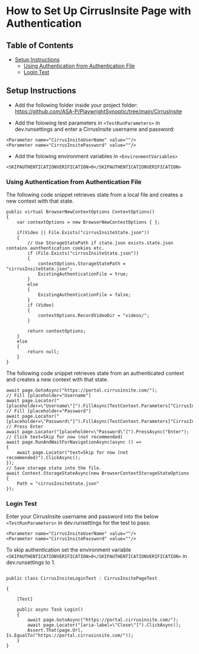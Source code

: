 # **How to Set Up CirrusInsite Page with Authentication**
## **Table of Contents**
- [Setup Instructions](https://github.com/ASA-P/PlaywrightSynoptic/blob/main/README/CirrusInsite%20Test%20Setup.md#setup-instructions)
    - [Using Authentication from Authentication File](https://github.com/ASA-P/PlaywrightSynoptic/blob/main/README/CirrusInsite%20Test%20Setup.md#using-authentication-from-authentication-file)
    - [Login Test](https://github.com/ASA-P/PlaywrightSynoptic/blob/main/README/CirrusInsite%20Test%20Setup.md#login-test)

## **Setup Instructions**

- Add the following folder inside your project folder:
https://github.com/ASA-P/PlaywrightSynoptic/tree/main/CirrusInsite

- Add the folowing test parameters in ```<TestRunParameters>``` in dev.runsettings and enter a CirrusInsite username and password:
```
<Parameter name="CirrusInsiteUserName" value=""/>
<Parameter name="CirrusInsitePassword" value=""/>
```
- Add the folowing environment variables in ```<EnvironmentVariables>```
```
<SKIPAUTHENTICATIONVERIFICATION>0</SKIPAUTHENTICATIONVERIFICATION>
```
### **Using Authentication from Authentication File**
The following code snippet retrieves state from a local file and creates a new context with that state.
```
public virtual BrowserNewContextOptions ContextOptions()
{
    var contextOptions = new BrowserNewContextOptions { };

    if(Video || File.Exists("cirrusInsiteState.json"))
    {
        // Use StorageStatePath if state.json exists.state.json contains aunthentication cookies etc.
        if (File.Exists("cirrusInsiteState.json"))
        {
            contextOptions.StorageStatePath = "cirrusInsiteState.json";
            ExistingAuthenticationFile = true;
        }
        else
        {
            ExistingAuthenticationFile = false;
        }
        if (Video)
        {
            contextOptions.RecordVideoDir = "videos/";
        }

        return contextOptions;
    }
    else
    {
        return null;
    }
}
```
The following code snippet retrieves state from an authenticated context and creates a new context with that state.

```
await page.GotoAsync("https://portal.cirrusinsite.com/");
// Fill [placeholder="Username"]
await page.Locator("[placeholder=\"Username\"]").FillAsync(TestContext.Parameters["CirrusInsiteUserName"]);
// Fill [placeholder="Password"]
await page.Locator("[placeholder=\"Password\"]").FillAsync(TestContext.Parameters["CirrusInsitePassword"]);
// Press Enter
await page.Locator("[placeholder=\"Password\"]").PressAsync("Enter");
// Click text=Skip for now (not recommended)
await page.RunAndWaitForNavigationAsync(async () =>
{
    await page.Locator("text=Skip for now (not recommended)").ClickAsync();
});
// Save storage state into the file.
await Context.StorageStateAsync(new BrowserContextStorageStateOptions
{
    Path = "cirrusInsiteState.json"
});
```
### **Login Test**

Enter your CirrusInsite username and password into the below ```<TestRunParameters>``` in dev.runsettings for the test to pass:
```
<Parameter name="CirrusInsiteUserName" value=""/>
<Parameter name="CirrusInsitePassword" value=""/>
```
To skip authentication set the environment variable ```<SKIPAUTHENTICATIONVERIFICATION>0</SKIPAUTHENTICATIONVERIFICATION>``` in dev.runsettings to 1. 
```

public class CirrusInsiteLoginTest : CirrusInsitePageTest

{

    [Test]

    public async Task Login()
    {
        await page.GotoAsync("https://portal.cirrusinsite.com/");
        await page.Locator("[aria-label=\"Close\"]").ClickAsync();
        Assert.That(page.Url, Is.EqualTo("https://portal.cirrusinsite.com/"));
    }
}
```
